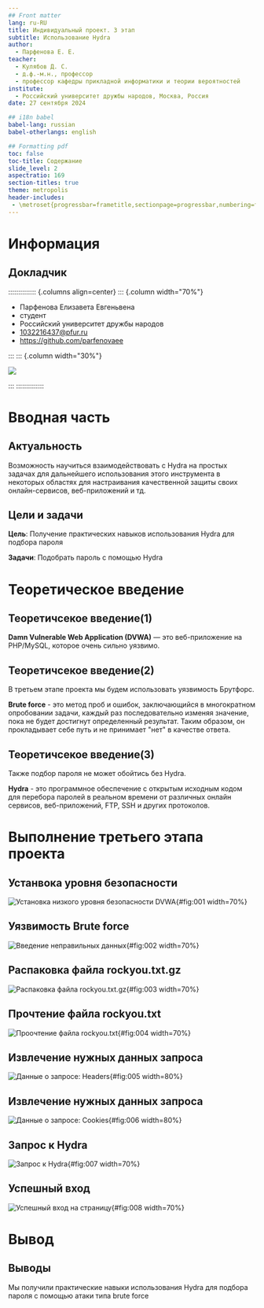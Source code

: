 ```yaml
---
## Front matter
lang: ru-RU
title: Индивидуальный проект. 3 этап
subtitle: Использование Hydra
author:
  - Парфенова Е. Е.
teacher:
  - Кулябов Д. С.
  - д.ф.-м.н., профессор
  - профессор кафедры прикладной информатики и теории вероятностей
institute:
  - Российский университет дружбы народов, Москва, Россия
date: 27 сентября 2024

## i18n babel
babel-lang: russian
babel-otherlangs: english

## Formatting pdf
toc: false
toc-title: Содержание
slide_level: 2
aspectratio: 169
section-titles: true
theme: metropolis
header-includes:
 - \metroset{progressbar=frametitle,sectionpage=progressbar,numbering=fraction}
---
```


# Информация

## Докладчик

:::::::::::::: {.columns align=center}
::: {.column width="70%"}

  * Парфенова Елизавета Евгеньвена
  * студент
  * Российский университет дружбы народов
  * [1032216437@pfur.ru](mailto:1032216437@pfur.ru)
  * <https://github.com/parfenovaee>

:::
::: {.column width="30%"}

![](./image/parfenova)

:::
::::::::::::::

# Вводная часть

## Актуальность

Возможность научиться взаимодействовать с Hydra на простых задачах для дальнейшего использования этого инструмента в некоторых областях для настраивания качественной защиты своих онлайн-сервисов, веб-приложений и тд. 

## Цели и задачи

**Цель**: Получение практических навыков использования Hydra для подбора пароля

**Задачи**: Подобрать пароль с помощью Hydra

# Теоретическое введение 

## Теоретичсекое введение(1)

**Damn Vulnerable Web Application (DVWA)** — это веб-приложение на PHP/MySQL, которое очень сильно уязвимо. 

## Теоретичсекое введение(2)

В третьем этапе проекта мы будем использовать уязвимость Брутфорс. 

**Brute force** - это метод проб и ошибок, заключающийся в многократном опробовании задачи, каждый раз последовательно изменяя значение, пока не будет достигнут определенный результат. Таким образом, он прокладывает себе путь и не принимает "нет" в качестве ответа. 

## Теоретичсекое введение(3)

Также подбор пароля не может обойтись без Hydra. 

**Hydra** - это программное обеспечение с открытым исходным кодом для перебора паролей в реальном времени от различных онлайн сервисов, веб-приложений, FTP, SSH и других протоколов. 

# Выполнение третьего этапа проекта

## Устанвока уровня безопасности

![Установка низкого уровня безопасности DVWA](image/1.png){#fig:001 width=70%}

## Уязвимость Brute force

![Введение неправильных данных](image/2.png){#fig:002 width=70%}

## Распаковка файла rockyou.txt.gz

![Распаковка файла rockyou.txt.gz](image/3.png){#fig:003 width=70%}

## Прочтение файла rockyou.txt

![Проочтение файла rockyou.txt](image/4.png){#fig:004 width=70%}

## Извлечение нужных данных запроса

![Данные о запросе: Headers](image/5.png){#fig:005 width=80%}

## Извлечение нужных данных запроса

![Данные о запросе: Cookies](image/6.png){#fig:006 width=80%}

## Запрос к Hydra

![Запрос к Hydra](image/7.png){#fig:007 width=70%}

## Успешный вход

![Успешный вход на страницу](image/8.png){#fig:008 width=70%}

# Вывод

## Выводы 

Мы получили практические навыки использования Hydra для подбора пароля c помощью атаки типа brute force


